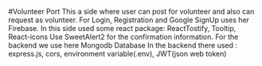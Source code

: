 
#Volunteer Port
This a side where user can post for volunteer and also can request as volunteer. 
For Login, Registration and Google SignUp uses her Firebase.
In this side used some react package: ReactTostify, Tooltip, React-icons
Use SweetAlert2 for the confirmation information.
For the backend we use here Mongodb Database
In the backend there used : express.js, cors, environment variable(.env), JWT(json web token)

